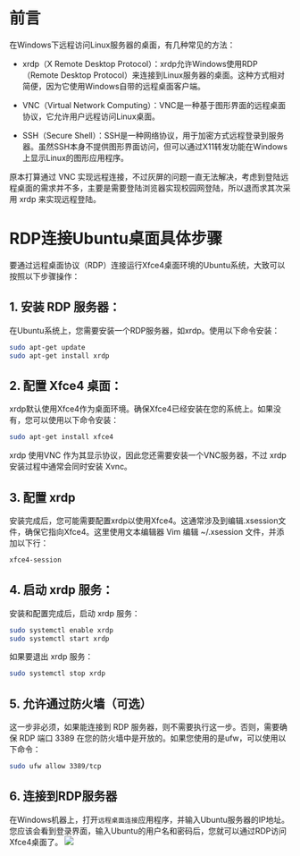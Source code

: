 ﻿# 前言
在Windows下远程访问Linux服务器的桌面，有几种常见的方法：

- xrdp（X Remote Desktop Protocol）：xrdp允许Windows使用RDP（Remote Desktop Protocol）来连接到Linux服务器的桌面。这种方式相对简便，因为它使用Windows自带的远程桌面客户端。

- VNC（Virtual Network Computing）：VNC是一种基于图形界面的远程桌面协议，它允许用户远程访问Linux桌面。

- SSH（Secure Shell）：SSH是一种网络协议，用于加密方式远程登录到服务器。虽然SSH本身不提供图形界面访问，但可以通过X11转发功能在Windows上显示Linux的图形应用程序。

原本打算通过 VNC 实现远程连接，不过灰屏的问题一直无法解决，考虑到登陆远程桌面的需求并不多，主要是需要登陆浏览器实现校园网登陆，所以退而求其次采用 xrdp 来实现远程登陆。
# RDP连接Ubuntu桌面具体步骤
要通过远程桌面协议（RDP）连接运行Xfce4桌面环境的Ubuntu系统，大致可以按照以下步骤操作：
## 1. 安装 RDP 服务器：
在Ubuntu系统上，您需要安装一个RDP服务器，如xrdp。使用以下命令安装：

```bash
sudo apt-get update
sudo apt-get install xrdp
```

## 2. 配置 Xfce4 桌面：
xrdp默认使用Xfce4作为桌面环境。确保Xfce4已经安装在您的系统上。如果没有，您可以使用以下命令安装：

```bash
sudo apt-get install xfce4
```
xrdp 使用VNC 作为其显示协议，因此您还需要安装一个VNC服务器，不过 xrdp 安装过程中通常会同时安装 Xvnc。
## 3. 配置 xrdp
安装完成后，您可能需要配置xrdp以使用Xfce4。这通常涉及到编辑.xsession文件，确保它指向Xfce4。这里使用文本编辑器 Vim 编辑 ~/.xsession 文件，并添加以下行：

```bash
xfce4-session
```
## 4. 启动 xrdp 服务：
安装和配置完成后，启动 xrdp 服务：

```bash
sudo systemctl enable xrdp
sudo systemctl start xrdp
```
如果要退出 xrdp 服务：

```bash
sudo systemctl stop xrdp
```
## 5. 允许通过防火墙（可选）
这一步非必须，如果能连接到 RDP 服务器，则不需要执行这一步。否则，需要确保 RDP 端口 3389 在您的防火墙中是开放的。如果您使用的是ufw，可以使用以下命令：

```bash
sudo ufw allow 3389/tcp
```
## 6. 连接到RDP服务器
在Windows机器上，打开`远程桌面连接`应用程序，并输入Ubuntu服务器的IP地址。您应该会看到登录界面，输入Ubuntu的用户名和密码后，您就可以通过RDP访问Xfce4桌面了。
![](https://axcvs2xtkbpq.objectstorage.ap-singapore-1.oci.customer-oci.com/n/axcvs2xtkbpq/b/bucket-20240802-0845/o/a1df694acdf644f7919e69f0c72395cb.png)

